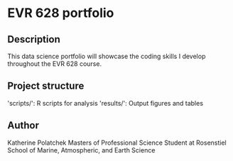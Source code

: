 # EVR 628 portfolio

## Description

This data science portfolio will showcase the coding skills I develop
throughout the EVR 628 course.

## Project structure

'scripts/': R scripts for analysis
'results/': Output figures and tables

## Author

Katherine Polatchek
Masters of Professional Science Student at Rosenstiel School of Marine, 
Atmospheric, and Earth Science
